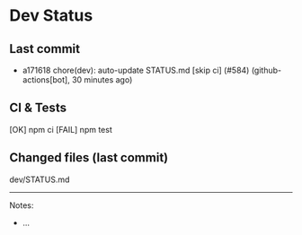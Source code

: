 # Dev Status

## Last commit
- a171618 chore(dev): auto-update STATUS.md [skip ci] (#584) (github-actions[bot], 30 minutes ago)
## CI & Tests
[OK] npm ci
[FAIL] npm test

## Changed files (last commit)
dev/STATUS.md

---
Notes:
- ...

